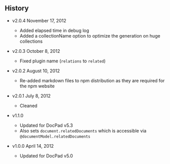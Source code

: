 ## History

- v2.0.4 November 17, 2012
	- Added elapsed time in debug log
	- Added a collectionName option to optimize the generation on huge collections

- v2.0.3 October 8, 2012
	- Fixed plugin name (`relations` to `related`)

- v2.0.2 August 10, 2012
	- Re-added markdown files to npm distribution as they are required for the npm website

- v2.0.1 July 8, 2012
	- Cleaned

- v1.1.0
	- Updated for DocPad v5.3
	- Also sets `document.relatedDocuments` which is accessible via `@documentModel.relatedDocuments`

- v1.0.0 April 14, 2012
	- Updated for DocPad v5.0
